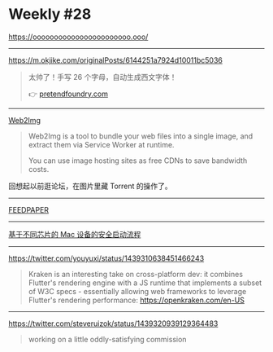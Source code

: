 # Weekly #28

https://ooooooooooooooooooooooo.ooo/

---

https://m.okjike.com/originalPosts/6144251a7924d10011bc5036

> 太帅了！手写 26 个字母，自动生成西文字体！
>
> 👉 [pretendfoundry.com](https://pretendfoundry.com/font-builder)

---

[Web2Img](https://github.com/EtherDream/web2img)

> Web2Img is a tool to bundle your web files into a single image, and extract them via Service Worker at runtime.
>
> You can use image hosting sites as free CDNs to save bandwidth costs.

回想起以前逛论坛，在图片里藏 Torrent 的操作了。

---

[FEEDPAPER](https://feedpaper.app/)

---

[基于不同芯片的 Mac 设备的安全启动流程](https://www.bilibili.com/video/BV1u341127cd)

---

https://twitter.com/youyuxi/status/1439310638451466243

> Kraken is an interesting take on cross-platform dev: it combines Flutter's rendering engine with a JS runtime that implements a subset of W3C specs - essentially allowing web frameworks to leverage Flutter's rendering performance: https://openkraken.com/en-US

---

https://twitter.com/steveruizok/status/1439320939129364483

> working on a little oddly-satisfying commission
